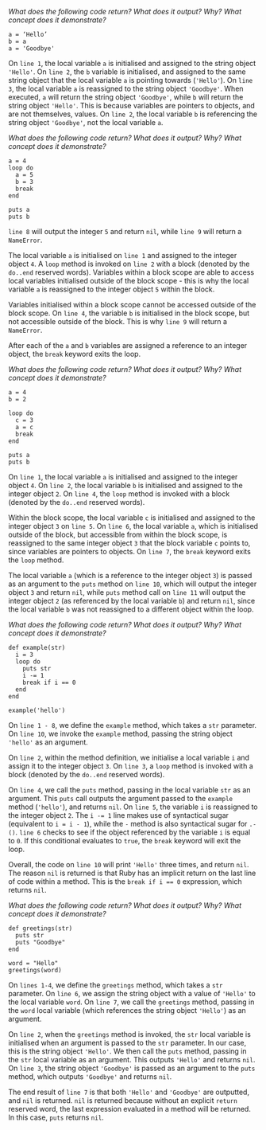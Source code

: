 *What does the following code return? What does it output? Why? What concept does it demonstrate?*
```
a = ​‘Hello’ 
b = a
a = '​Goodbye​'
```
On `line 1`, the local variable `a` is initialised and assigned to the string object `'Hello'`. On `line 2`, the `b` variable is initialised, and assigned to the same string object that the local variable `a` is pointing towards (`'Hello'`). On `line 3`, the local variable `a` is reassigned to the string object `'Goodbye'`. When executed, `a` will return the string object `'Goodbye'`, while `b` will return the string object `'Hello'`.  This is because variables are pointers to objects, and are not themselves, values. On `line 2`, the local variable `b` is referencing the string object `'Goodbye'`, not the local variable `a`. 

*What does the following code return? What does it output? Why? What concept does it demonstrate?*
```
a = ​4
loop ​do 
  a = ​5
  b = ​3
  break
end

puts a
puts b
```
`line 8` will output the integer `5` and return `nil`, while `line 9` will return a `NameError`. 

The local variable `a` is initialised on `line 1` and assigned to the integer object `4`. A `loop` method is invoked on `line 2` with a block (denoted by the `do..end` reserved words). Variables within a block scope are able to access local variables initialised outside of the block scope - this is why the local variable `a` is reassigned to the integer object `5` within the block. 

Variables initialised within a block scope cannot be accessed outside of the block scope. On `line 4`, the variable `b` is initialised in the block scope, but not accessible outside of the block. This is why `line 9` will return a `NameError`. 

After each of the `a` and `b` variables are assigned a reference to an integer object, the `break` keyword exits the loop. 

*What does the following code return? What does it output? Why? What concept does it demonstrate?*
```
a = ​4 
b = ​2

loop ​do 
  c = ​3
  a = c
  ​break
end

puts a
puts b
```
On `line 1`, the local variable `a` is initialised and assigned to the integer object `4`. On `line 2`, the local variable `b` is initialised and assigned to the integer object `2`. On `line 4`, the `loop` method is invoked with a block (denoted by the `do..end` reserved words). 

Within the block scope, the local variable `c` is initialised and assigned to the integer object `3` on `line 5`. On `line 6`, the local variable `a`, which is initialised outside of the block, but accessible from within the block scope, is reassigned to the same integer object `3` that the block variable `c` points to, since variables are pointers to objects. On `line 7`, the `break` keyword exits the `loop` method. 

The local variable `a` (which is a reference to the integer object `3`) is passed as an argument to the `puts` method on `line 10`, which will output the integer object `3` and return `nil`, while `puts` method call on `line 11` will output the integer object `2` (as referenced by the local variable `b`) and return `nil`, since the local variable `b` was not reassigned to a different object within the loop. 

*What does the following code return? What does it output? Why? What concept does it demonstrate?*
```
def​ ​example​(str)
  i = ​3
  loop ​do
    puts str
    i -= ​1
    ​break​ ​if​ i == ​0
  ​end
end

example(​'hello'​)
```
On `line 1 - 8`, we define the `example` method, which takes a `str` parameter. On `line 10`, we invoke the `example` method, passing the string object `'hello'` as an argument.

On `line 2`, within the method definition, we initialise a local variable `i` and assign it to the integer object `3`. On `line 3`, a `loop` method is invoked with a block (denoted by the `do..end` reserved words). 

On `line 4`, we call the `puts` method, passing in the local variable `str` as an argument. This `puts` call outputs the argument passed to the `example` method (`'hello'`), and returns `nil`. On `line 5`, the variable `i` is reassigned to the integer object `2`. The `i -= 1` line makes use of syntactical sugar (equivalent to `i = i - 1`), while the `-` method is also syntactical sugar for `.-()`. `line 6` checks to see if the object referenced by the variable `i` is equal to `0`. If this conditional evaluates to `true`, the `break` keyword will exit the loop. 

Overall, the code on `line 10` will print `'Hello'` three times, and return `nil`. The reason `nil` is returned is that Ruby has an implicit return on the last line of code within a method. This is the `break if i == 0` expression, which returns `nil`. 

*What does the following code return? What does it output? Why? What concept does it demonstrate?*
```
def​ ​greetings​(str) 
  puts str
  puts ​"Goodbye"
end

word = ​"Hello" 
greetings(word)
```
On `lines 1-4`, we define the `greetings` method, which takes a `str` parameter. On `line 6`, we assign the string object with a value of `'Hello'` to the local variable `word`. On `line 7`, we call the `greetings` method, passing in the `word` local variable (which references the string object `'Hello'`) as an argument. 

On `line 2`, when the `greetings` method is invoked, the `str` local variable is initialised when an argument is passed to the `str` parameter. In our case, this is the string object `'Hello'`. We then call the `puts` method, passing in the `str` local variable as an argument. This outputs `'Hello'` and returns `nil`. On `line 3`, the string object `'Goodbye'` is passed as an argument to the `puts` method, which outputs `'Goodbye'` and returns `nil`. 

The end result of `line 7` is that both `'Hello'` and `'Goodbye'` are outputted, and `nil` is returned. `nil` is returned because without an explicit `return` reserved word, the last expression evaluated in a method will be returned. In this case, `puts` returns `nil`. 